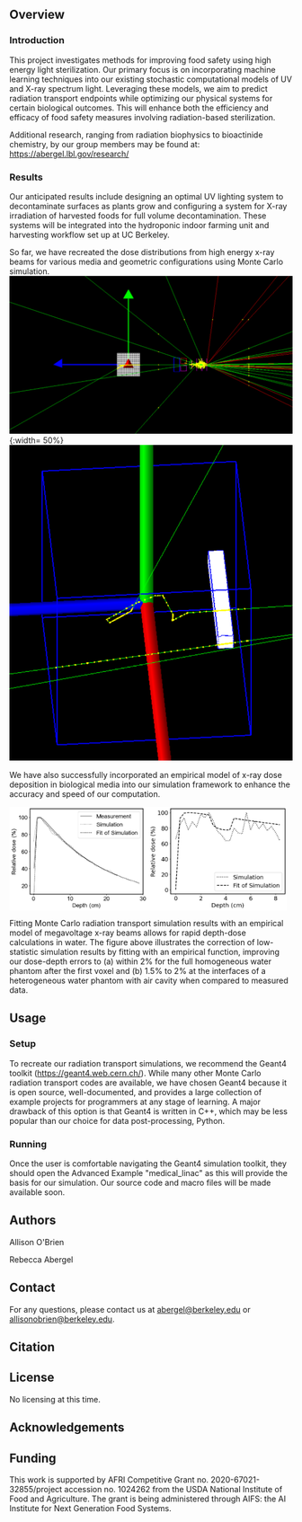 ## Overview

### Introduction

This project investigates methods for improving food safety using high energy light sterilization. Our primary focus is on incorporating machine learning techniques into our existing stochastic computational models of UV and X-ray spectrum light. Leveraging these models, we aim to predict radiation transport endpoints while optimizing our physical systems for certain biological outcomes. This will enhance both the efficiency and efficacy of food safety measures involving radiation-based sterilization.

Additional research, ranging from radiation biophysics to bioactinide chemistry, by our group members may be found at: https://abergel.lbl.gov/research/

### Results

Our anticipated results include designing an optimal UV lighting system to decontaminate surfaces as plants grow and configuring a system for X-ray irradiation of harvested foods for full volume decontamination. These systems will be integrated into the hydroponic indoor farming unit and harvesting workflow set up at UC Berkeley.

So far, we have recreated the dose distributions from high energy x-ray beams for various media and geometric configurations using Monte Carlo simulation.
![medical_linac_example](medical_linac_example.png){:width= 50%} <br />
![boxinbox](boxinbox.png) <br />

We have also successfully incorporated an empirical model of x-ray dose deposition in biological media into our simulation framework to enhance the accuracy and speed of our computation.

<div style="display: flex;">
    <img src="6MVPDDs_3.png" alt="6MVPDDs_3" style="width: 49%;">
    <img src="inhomog.png" alt="inhomog" style="width: 49%;">
</div>

Fitting Monte Carlo radiation transport simulation results with an empirical model of megavoltage x-ray beams allows for rapid depth-dose calculations in water. The figure above illustrates the correction of low-statistic simulation results by fitting with an empirical function, improving our dose-depth errors to (a) within 2% for the full homogeneous water phantom after the first voxel and (b) 1.5% to 2% at the interfaces of a heterogeneous water phantom with air cavity when compared to measured data.

## Usage

### Setup
To recreate our radiation transport simulations, we recommend the Geant4 toolkit (https://geant4.web.cern.ch/). While many other Monte Carlo radiation transport codes are available, we have chosen Geant4 because it is open source, well-documented, and provides a large collection of example projects for programmers at any stage of learning. A major drawback of this option is that Geant4 is written in C++, which may be less popular than our choice for data post-processing, Python. 

### Running
Once the user is comfortable navigating the Geant4 simulation toolkit, they should open the Advanced Example "medical_linac" as this will provide the basis for our simulation. Our source code and macro files will be made available soon.

## Authors

Allison O'Brien

Rebecca Abergel

## Contact

For any questions, please contact us at abergel@berkeley.edu or allisonobrien@berkeley.edu.

## Citation


## License

No licensing at this time.

## Acknowledgements

## Funding

This work is supported by AFRI Competitive Grant no. 2020-67021-32855/project accession no. 1024262 from the USDA National Institute of Food and Agriculture. The grant is being administered through AIFS: the AI Institute for Next Generation Food Systems.

